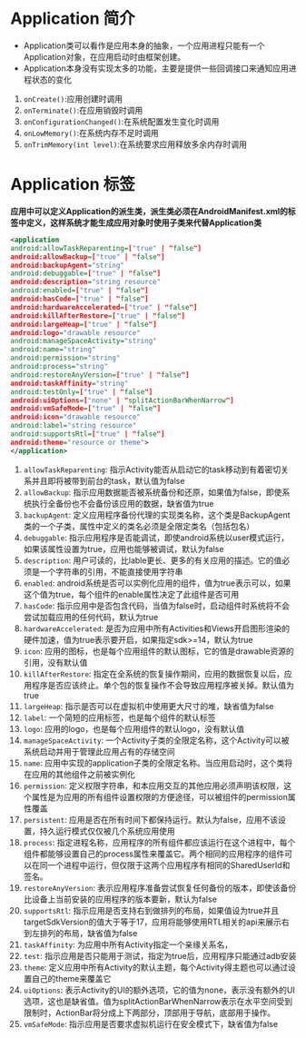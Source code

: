 # Application 简介
* Application类可以看作是应用本身的抽象，一个应用进程只能有一个Application对象，在应用启动时由框架创建。
* Application本身没有实现太多的功能，主要是提供一些回调接口来通知应用进程状态的变化

1. `onCreate()`:应用创建时调用
2. `onTerminate()`:在应用销毁时调用
3. `onConfigurationChanged()`:在系统配置发生变化时调用
4. `onLowMemory()`:在系统内存不足时调用
5. `onTrimMemory(int level)`:在系统要求应用释放多余内存时调用

# Application 标签
**应用中可以定义Application的派生类，派生类必须在AndroidManifest.xml的<application>标签中定义，这样系统才能生成应用对象时使用子类来代替Application类**
```xml
<application
android:allowTaskReparenting=["true" | "false"]
android:allowBackup=["true" | "false"]
android:backupAgent="string"
android:debuggable=["true" | "false"]
android:description="string resource"
android:enabled=["true" | "false"]
android:hasCode=["true" | "false"]
android:hardwareAccelerated=["true" | "false"]
android:killAfterRestore=["true" | "false"]
android:largeHeap=["true" | "false"]
android:logo="drawable resource"
android:manageSpaceActivity="string"
android:name="string"
android:permission="string"
android:process="string"
android:restoreAnyVersion=["true" | "false"]
android:taskAffinity="string"
android:testOnly=["true" | "false"]
android:uiOptions=["none" | "splitActionBarWhenNarrow"]
android:vmSafeMode=["true" | "false"]
android:icon="drawable resource"
android:label="string resource"
android:supportsRtl=["true" | "false"]
android:theme="resource or theme">
</application>
```

1. `allowTaskReparenting`:
    指示Activity能否从启动它的task移动到有着密切关系并且即将被带到前台的task，默认值为false
2. `allowBackup`:
    指示应用数据能否被系统备份和还原，如果值为false，即使系统执行全备份也不会备份该应用的数据，缺省值为true
3. `backupAgent`:
    定义应用程序备份代理的实现类名称，这个类是BackupAgent类的一个子类，属性中定义的类名必须是全限定类名（包括包名）
4. `debuggable`:
    指示应用程序是否能调试，即使android系统以user模式运行，如果该属性设置为true，应用也能够被调试，默认为false
5. `description`:
    用户可读的，比lable更长、更多的有关应用的描述。它的值必须是一个字符串的引用，不能直接使用字符串
6. `enabled`:
    android系统是否可以实例化应用的组件，值为true表示可以，如果这个值为true，每个组件的enable属性决定了此组件是否可用
7. `hasCode`:
    指示应用中是否包含代码，当值为false时，启动组件时系统将不会尝试加载应用的任何代码，默认为true
8. `hardwareAccelerated`:
    是否为应用中所有Activities和Views开启图形渲染的硬件加速，值为true表示要开启，如果指定sdk>=14，默认为true
9. `icon`:
    应用的图标，也是每个应用组件的默认图标，它的值是drawable资源的引用，没有默认值
10. `killAfterRestore`:
    指定在全系统的恢复操作期间，应用的数据恢复以后，应用程序是否应该终止。单个包的恢复操作不会导致应用程序被关掉。默认值为true
11. `largeHeap`:
    指示是否可以在虚拟机中使用更大尺寸的堆，缺省值为false
12. `label`:
    一个简短的应用标签，也是每个组件的默认标签
13. `logo`:
    应用的logo，也是每个应用组件的默认logo，没有默认值
14. `manageSpaceActivity`:
    一个Activity子类的全限定名称，这个Activity可以被系统启动并用于管理此应用占有的存储空间
15. `name`:
    应用中实现的application子类的全限定名称。当应用启动时，这个类将在应用的其他组件之前被实例化
16. `permission`:
    定义权限字符串，和本应用交互的其他应用必须声明该权限，这个属性是为应用的所有组件设置权限的方便途径，可以被组件的permission属性覆盖
17. `persistent`:
    应用是否在所有时间下都保持运行。默认为false，应用不该设置，持久运行模式仅仅被几个系统应用使用
18. `process`:
    指定进程名称，应用程序的所有组件都应该运行在这个进程中，每个组件都能够设置自己的process属性来覆盖它。两个相同的应用程序的组件可以在同一个进程中运行，但仅限于这两个应用程序有相同的SharedUserId和签名。
19. `restoreAnyVersion`:
    表示应用程序准备尝试恢复任何备份的版本，即使该备份比设备上当前安装的应用程序的版本要新，默认为false
20. `supportsRtl`:
    指示应用是否支持右到做排列的布局，如果值设为true并且targetSdkVersion的值大于等于17，应用将能够使用RTL相关的api来展示右到左排列的布局，缺省值为false
21. `taskAffinity`:
    为应用中所有Activity指定一个亲缘关系名，
22. `test`:
    指示应用是否只能用于测试，指定为true后，应用程序只能通过adb安装
23. `theme`:
    定义应用中所有Activity的默认主题，每个Activity得主题也可以通过设置自己的theme来覆盖它
24. `uiOptions`:
    表示Activity的UI的额外选项，它的值为none，表示没有额外的UI选项，这也是缺省值。值为splitActionBarWhenNarrow表示在水平空间受到限制时，ActionBar将分成上下两部分，顶部用于导航，底部用于操作。
25. `vmSafeMode`:
    指示应用是否要求虚拟机运行在安全模式下，缺省值为false
